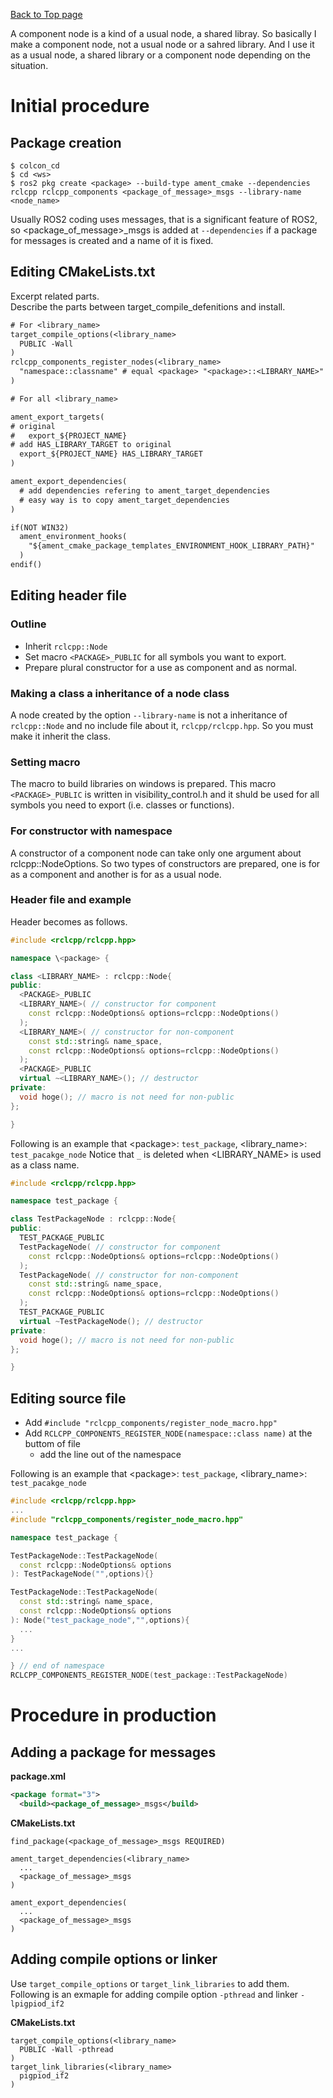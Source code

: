 [Back to Top page](../../README.md)

A component node is a kind of a usual node, a shared libray.
So basically I make a component node, not a usual node or a sahred library.
And I use it as a usual node, a shared library or a component node depending on the situation.

# Initial procedure
## Package creation

```shell
$ colcon_cd
$ cd <ws>
$ ros2 pkg create <package> --build-type ament_cmake --dependencies rclcpp rclcpp_components <package_of_message>_msgs --library-name <node_name>
```

Usually ROS2 coding uses messages, that is a significant feature of ROS2, so \<package_of_message\>_msgs is added at `--dependencies` if a package for messages is created and a name of it is fixed.

## Editing CMakeLists.txt
Excerpt related parts.<br>
Describe the parts between target_compile_defenitions and install.

```txt
# For <library_name>
target_compile_options(<library_name>
  PUBLIC -Wall
)
rclcpp_components_register_nodes(<library_name>
  "namespace::classname" # equal <package> "<package>::<LIBRARY_NAME>"
)

# For all <library_name>

ament_export_targets(
# original
#   export_${PROJECT_NAME}
# add HAS_LIBRARY_TARGET to original
  export_${PROJECT_NAME} HAS_LIBRARY_TARGET
)

ament_export_dependencies(
  # add dependencies refering to ament_target_dependencies
  # easy way is to copy ament_target_dependencies
)

if(NOT WIN32)
  ament_environment_hooks(
    "${ament_cmake_package_templates_ENVIRONMENT_HOOK_LIBRARY_PATH}"
  )
endif()
```

## Editing header file
### Outline
* Inherit `rclcpp::Node`
* Set macro `<PACKAGE>_PUBLIC` for all symbols you want to export.
* Prepare plural constructor for a use as component and as normal.

### Making a class a inheritance of a node class
A node created by the option `--library-name` is not a inheritance of `rclcpp::Node` and no include file about it, `rclcpp/rclcpp.hpp`.
So you must make it inherit the class.

### Setting macro
The macro to build libraries on windows is prepared.
This macro `<PACKAGE>_PUBLIC` is written in visibility_control.h and it shuld be used for all symbols you need to export (i.e. classes or functions).

### For constructor with namespace
A constructor of a component node can take only one argument about rclcpp::NodeOptions.
So two types of constructors are prepared, one is for as a component and another is for as a usual node.

### Header file and example
Header becomes as follows.

```c++
#include <rclcpp/rclcpp.hpp>

namespace \<package> {

class <LIBRARY_NAME> : rclcpp::Node{
public:
  <PACKAGE>_PUBLIC
  <LIBRARY_NAME>( // constructor for component
    const rclcpp::NodeOptions& options=rclcpp::NodeOptions()
  );
  <LIBRARY_NAME>( // constructor for non-component
    const std::string& name_space,
    const rclcpp::NodeOptions& options=rclcpp::NodeOptions()
  );
  <PACKAGE>_PUBLIC
  virtual ~<LIBRARY_NAME>(); // destructor
private:
  void hoge(); // macro is not need for non-public
};

}
```

Following is an example that \<package\>: `test_package`, \<library_name\>: `test_pacakge_node`
Notice that `_` is deleted when \<LIBRARY_NAME\> is used as a class name.

```c++
#include <rclcpp/rclcpp.hpp>

namespace test_package {

class TestPackageNode : rclcpp::Node{
public:
  TEST_PACKAGE_PUBLIC
  TestPackageNode( // constructor for component
    const rclcpp::NodeOptions& options=rclcpp::NodeOptions()
  );
  TestPackageNode( // constructor for non-component
    const std::string& name_space,
    const rclcpp::NodeOptions& options=rclcpp::NodeOptions()
  );
  TEST_PACKAGE_PUBLIC
  virtual ~TestPackageNode(); // destructor
private:
  void hoge(); // macro is not need for non-public
};

}
```

## Editing source file

* Add `#include "rclcpp_components/register_node_macro.hpp"`
* Add `RCLCPP_COMPONENTS_REGISTER_NODE(namespace::class name)` at the buttom of file
  * add the line out of the namespace

Following is an example that \<package\>: `test_package`, \<library_name\>: `test_pacakge_node`

```c++
#include <rclcpp/rclcpp.hpp>
...
#include "rclcpp_components/register_node_macro.hpp"

namespace test_package {

TestPackageNode::TestPackageNode(
  const rclcpp::NodeOptions& options
): TestPackageNode("",options){}

TestPackageNode::TestPackageNode(
  const std::string& name_space,
  const rclcpp::NodeOptions& options
): Node("test_package_node","",options){
  ...
}
...

} // end of namespace
RCLCPP_COMPONENTS_REGISTER_NODE(test_package::TestPackageNode)
```

# Procedure in production
## Adding a package for messages

**package.xml**

```xml
<package format="3">
  <build><package_of_message>_msgs</build>
```

**CMakeLists.txt**

```text
find_package(<package_of_message>_msgs REQUIRED)

ament_target_dependencies(<library_name>
  ...
  <package_of_message>_msgs
)

ament_export_dependencies(
  ...
  <package_of_message>_msgs
)
```

## Adding compile options or linker
Use `target_compile_options` or `target_link_libraries` to add them.
Following is an exmaple for adding compile option `-pthread` and linker `-lpigpiod_if2`

**CMakeLists.txt**

```text
target_compile_options(<library_name>
  PUBLIC -Wall -pthread
)
target_link_libraries(<library_name>
  pigpiod_if2
)
```
